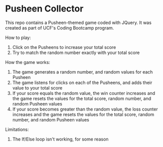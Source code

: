 # Pusheen Collector
This repo contains a Pusheen-themed game coded with JQuery. It was created as part of UCF's Coding Bootcamp program.

How to play:
1. Click on the Pusheens to increase your total score
2. Try to match the random number exactly with your total score

How the game works:
1. The game generates a random number, and random values for each Pusheen
2. The game listens for clicks on each of the Pusheens, and adds their value to your total score
3. If your score equals the random value, the win counter increases and the game resets the values for the total score, random number, and random Pusheen values
4. If your score becomes greater than the random value, the loss counter increases and the game resets the values for the total score, random number, and random Pusheen values

Limitations:
1. The If/Else loop isn't working, for some reason

